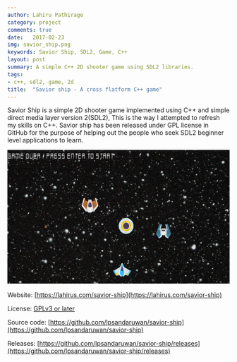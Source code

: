 ```yaml
---
author: Lahiru Pathirage
category: project
comments: true
date:   2017-02-23
img: savior_ship.png
keywords: Savior Ship, SDL2, Game, C++
layout: post
summary: A simple C++ 2D shooter game using SDL2 libraries.
tags:
- c++, sdl2, game, 2d
title:  "Savior ship - A cross flatform C++ game"
---
```


Savior Ship is a simple 2D shooter game implemented using C++ and simple direct media layer version 2(SDL2),
This is the way I attempted to refresh my skills on C++. Savior ship has been released under GPL license in GitHub for the purpose
of helping out the people who seek SDL2 beginner level applications to learn.

![savior-ship](/assets/img/savior_ship.png)


Website: [https://lahirus.com/savior-ship](https://lahirus.com/savior-ship)

License: [GPLv3 or later](https://github.com/lpsandaruwan/savior-ship/blob/master/LICENSE.md)

Source code: [https://github.com/lpsandaruwan/savior-ship](https://github.com/lpsandaruwan/savior-ship)

Releases: [https://github.com/lpsandaruwan/savior-ship/releases](https://github.com/lpsandaruwan/savior-ship/releases)